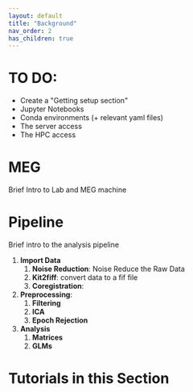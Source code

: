 ```yaml
---
layout: default
title: "Background"
nav_order: 2
has_children: true
---
```


# TO DO:
- Create a "Getting setup section"
- Jupyter Notebooks
- Conda environments (+ relevant yaml files)
- The server access
- The HPC access


# MEG

Brief Intro to Lab and MEG machine

# Pipeline

Brief intro to the analysis pipeline


1. **Import Data**
    1. **Noise Reduction**: Noise Reduce the Raw Data
    2. **Kit2fiff**: convert data to a fif file
    3. **Coregistration**:
2. **Preprocessing**:
    1. **Filtering**
    2. **ICA**
    3. **Epoch Rejection**
3. **Analysis**
    1. **Matrices**
    2. **GLMs**

# Tutorials in this Section
